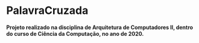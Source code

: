 # PalavraCruzada
**Projeto realizado na disciplina de Arquitetura de Computadores II, dentro do curso de Ciência da Computação, no ano de 2020.**
